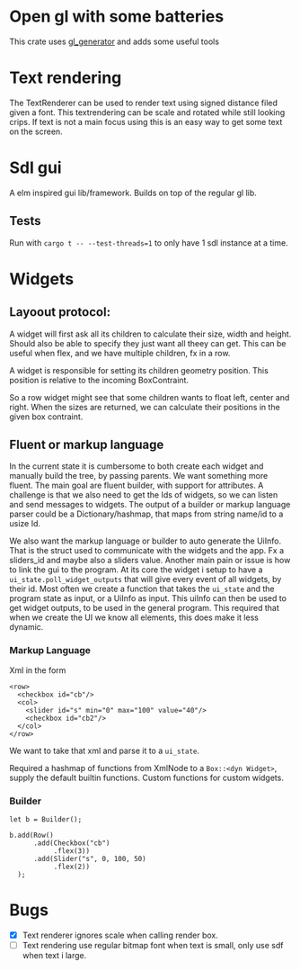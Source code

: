 # Open gl with some batteries

This crate uses [gl_generator](https://crates.io/crates/gl_generator) and adds some useful tools


# Text rendering

The TextRenderer can be used to render text using signed distance filed given a font. This textrendering can be scale and rotated while still looking crips. If text is not a main focus using this is an easy way to get some text on the screen.


# Sdl gui
A elm inspired gui lib/framework. Builds on top of the regular gl lib.



## Tests

Run with `cargo t -- --test-threads=1` to only have 1 sdl instance at a time.


# Widgets

## Layoout protocol:
A widget will first ask all its children to calculate their size, width and height. Should also be able to specify they just want
all theey can get. This can be useful when flex, and we have multiple children, fx in a row.

A widget is responsible for setting its children geometry position. This position is relative to the incoming BoxContraint.

So a row widget might see that some children wants to float left, center and right. When the sizes are returned, we can calculate
their positions in the given box contraint.


## Fluent or markup language
In the current state it is cumbersome to both create each widget and manually build the tree, by passing parents. We want something more fluent. The main goal are 
fluent builder, with support for attributes. A challenge is that we also need to get the Ids of widgets, so we can listen and send messages to widgets. The output
of a builder or markup language parser could be a Dictionary/hashmap, that maps from string name/id to a usize Id.

We also want the markup language or builder to auto generate the UiInfo. That is the struct used to communicate with the widgets and the app. Fx a sliders_id and maybe also a sliders value. Another main pain or issue is how to link the gui to the program. At its core the widget i setup to have a `ui_state.poll_widget_outputs` that will give every event of all widgets, by their id. Most often we create a function that takes the `ui_state` and the program state as input, or a UiInfo as input. This uiInfo can then be used to get widget outputs, to be used in the general program. This required that when we create the UI we know all elements, this does make it less dynamic.

### Markup Language

Xml in the form
```<?xml version="1.0" encoding="UTF-8"?>
<row>
  <checkbox id="cb"/>
  <col>
    <slider id="s" min="0" max="100" value="40"/>
    <checkbox id="cb2"/>
  </col>
</row>
```

We want to take that xml and parse it to a `ui_state`.

Required a hashmap of functions from XmlNode to a `Box::<dyn Widget>`, supply the default builtin functions. Custom functions for custom widgets.


### Builder
```
let b = Builder();
  
b.add(Row()
      .add(Checkbox("cb")
           .flex(3))
      .add(Slider("s", 0, 100, 50)
           .flex(2))
  );
```

# Bugs

* [x] Text renderer ignores scale when calling render box.
* [ ] Text rendering use regular bitmap font when text is small, only use sdf when text i large.

